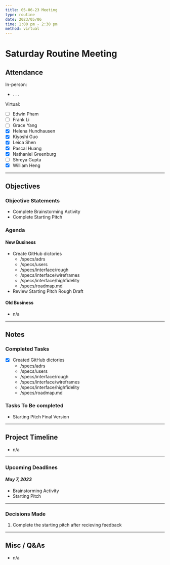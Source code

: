 ```yaml
---
title: 05-06-23 Meeting
type: routine 
date: 2023/05/06
time: 1:00 pm - 2:30 pm
method: virtual 
---
```


# Saturday Routine Meeting

## Attendance

In-person: 
- . . . 
  
Virtual:

- [ ] Edwin Pham 
- [ ] Frank Li 
- [ ] Grace Yang 
- [X] Helena Hundhausen 
- [X] Kiyoshi Guo 
- [X] Leica Shen
- [X] Pascal Huang 
- [X] Nathaniel Greenburg 
- [ ] Shreya Gupta 
- [X] William Heng 

--- 

## Objectives

### Objective Statements

- Complete Brainstorming Activity
- Complete Starting Pitch 

### Agenda
#### New Business
- Create GitHub dictories 
  - /specs/adrs
  - /specs/users
  - /specs/interface/rough
  - /specs/interface/wireframes
  - /specs/interface/highfidelity
  - /specs/roadmap.md
- Review Starting Pitch Rough Draft 

#### Old Business
- n/a 

--- 

## Notes

### Completed Tasks
- [X] Created GitHub dictories 
  - /specs/adrs
  - /specs/users
  - /specs/interface/rough
  - /specs/interface/wireframes
  - /specs/interface/highfidelity
  - /specs/roadmap.md

### Tasks To Be completed 
- Starting Pitch Final Version
---

## Project Timeline
- n/a 
  
---

### Upcoming Deadlines
#### *May 7, 2023*
- Brainstorming Activity
- Starting Pitch 

---

### Decisions Made
1. Complete the starting pitch after recieving feedback  
   
---

## Misc / Q&As
- n/a 